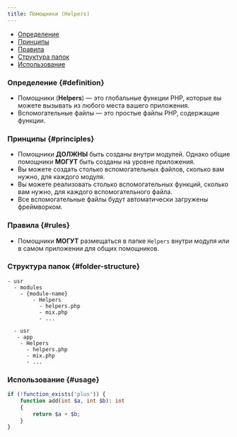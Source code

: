 ```yaml
---
title: Помощники (Helpers)
---
```


- [Определение](#definition)
- [Принципы](#principles)
- [Правила](#rules)
- [Структура папок](#folder-structure)
- [Использование](#usage)

### Определение {#definition}

- Помощники (**Helpers**) — это глобальные функции PHP, которые вы можете вызывать из любого места вашего приложения.
- Вспомогательные файлы — это простые файлы PHP, содержащие функции.

### Принципы {#principles}

- Помощники <t>**ДОЛЖНЫ**</t> быть созданы внутри модулей. Однако общие помощники <e>**МОГУТ**</e> быть созданы на уровне приложения.
- Вы можете создать столько вспомогательных файлов, сколько вам нужно, для каждого модуля.
- Вы можете реализовать столько вспомогательных функций, сколько вам нужно, для каждого вспомогательного файла.
- Все вспомогательные файлы будут автоматически загружены фреймворком.

### Правила {#rules}

- Помощники <e>**МОГУТ**</e> размещаться в папке <f>`Helpers`</f> внутри модуля или в самом приложении для общих помощников.

### Структура папок {#folder-structure}

```
- usr
  - modules
    - {module-name}
        - Helpers
          - helpers.php
          - mix.php
          - ...

  - usr
   - app
    - Helpers
      - helpers.php
      - mix.php
      - ...
```

### Использование {#usage}

```php
if (!function_exists('plus')) {
    function add(int $a, int $b): int
    {
        return $a + $b;
    }
}
```
